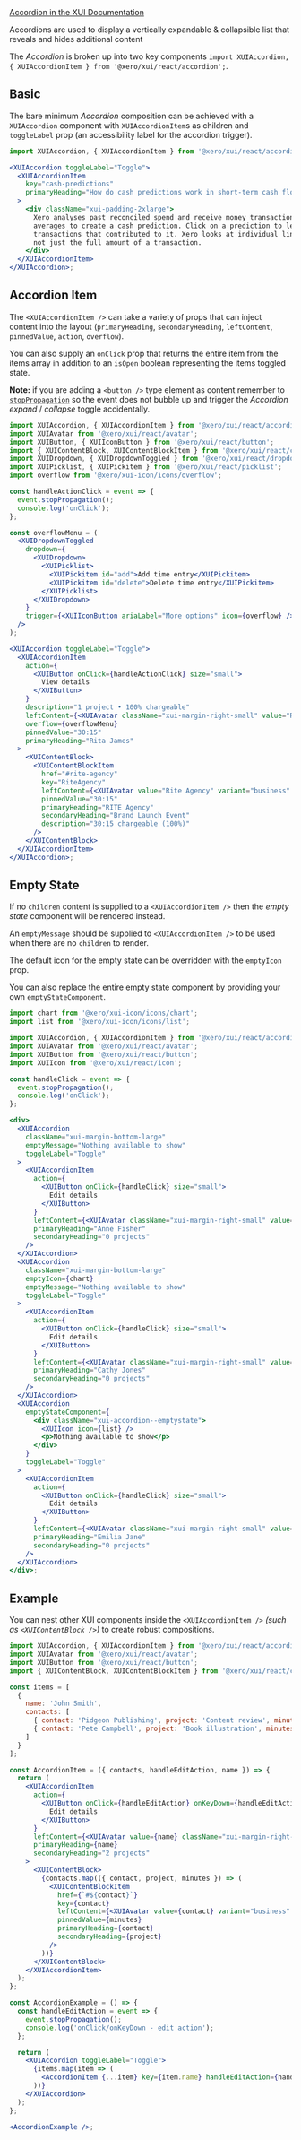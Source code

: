 <div class="xui-margin-vertical">
    <a href="../section-components-displayingdata-accordion.html" isDocLink>Accordion in the XUI Documentation</a>
</div>

Accordions are used to display a vertically expandable & collapsible list that reveals and hides additional content

The _Accordion_ is broken up into two key components `import XUIAccordion, { XUIAccordionItem } from '@xero/xui/react/accordion';`.

## Basic

The bare minimum _Accordion_ composition can be achieved with a `XUIAccordion` component with `XUIAccordionItem`s as children and `toggleLabel` prop (an accessibility label for the accordion trigger).

```jsx harmony
import XUIAccordion, { XUIAccordionItem } from '@xero/xui/react/accordion';

<XUIAccordion toggleLabel="Toggle">
  <XUIAccordionItem
    key="cash-predictions"
    primaryHeading="How do cash predictions work in short-term cash flow?"
  >
    <div className="xui-padding-2xlarge">
      Xero analyses past reconciled spend and receive money transactions, looking for patterns and
      averages to create a cash prediction. Click on a prediction to learn more about the
      transactions that contributed to it. Xero looks at individual line items to make predictions,
      not just the full amount of a transaction.
    </div>
  </XUIAccordionItem>
</XUIAccordion>;
```

## Accordion Item

The `<XUIAccordionItem />` can take a variety of props that can inject content into the layout (`primaryHeading`, `secondaryHeading`, `leftContent`, `pinnedValue`, `action`, `overflow`).

You can also supply an `onClick` prop that returns the entire item from the items array in addition to an `isOpen` boolean representing the items toggled state.

**Note:** if you are adding a `<button />` type element as content remember to [`stopPropagation`](https://developer.mozilla.org/en-US/docs/Web/API/Event/stopPropagation) so the event does not bubble up and trigger the _Accordion_ _expand_ / _collapse_ toggle accidentally.

```jsx harmony
import XUIAccordion, { XUIAccordionItem } from '@xero/xui/react/accordion';
import XUIAvatar from '@xero/xui/react/avatar';
import XUIButton, { XUIIconButton } from '@xero/xui/react/button';
import { XUIContentBlock, XUIContentBlockItem } from '@xero/xui/react/contentblock';
import XUIDropdown, { XUIDropdownToggled } from '@xero/xui/react/dropdown';
import XUIPicklist, { XUIPickitem } from '@xero/xui/react/picklist';
import overflow from '@xero/xui-icon/icons/overflow';

const handleActionClick = event => {
  event.stopPropagation();
  console.log('onClick');
};

const overflowMenu = (
  <XUIDropdownToggled
    dropdown={
      <XUIDropdown>
        <XUIPicklist>
          <XUIPickitem id="add">Add time entry</XUIPickitem>
          <XUIPickitem id="delete">Delete time entry</XUIPickitem>
        </XUIPicklist>
      </XUIDropdown>
    }
    trigger={<XUIIconButton ariaLabel="More options" icon={overflow} />}
  />
);

<XUIAccordion toggleLabel="Toggle">
  <XUIAccordionItem
    action={
      <XUIButton onClick={handleActionClick} size="small">
        View details
      </XUIButton>
    }
    description="1 project • 100% chargeable"
    leftContent={<XUIAvatar className="xui-margin-right-small" value="Rita James" />}
    overflow={overflowMenu}
    pinnedValue="30:15"
    primaryHeading="Rita James"
  >
    <XUIContentBlock>
      <XUIContentBlockItem
        href="#rite-agency"
        key="RiteAgency"
        leftContent={<XUIAvatar value="Rite Agency" variant="business" />}
        pinnedValue="30:15"
        primaryHeading="RITE Agency"
        secondaryHeading="Brand Launch Event"
        description="30:15 chargeable (100%)"
      />
    </XUIContentBlock>
  </XUIAccordionItem>
</XUIAccordion>;
```

## Empty State

If no `children` content is supplied to a `<XUIAccordionItem />` then the _empty state_ component will be rendered instead.

An `emptyMessage` should be supplied to `<XUIAccordionItem />` to be used when there are no `children` to render.

The default icon for the empty state can be overridden with the `emptyIcon` prop.

You can also replace the entire empty state component by providing your own `emptyStateComponent`.

```jsx harmony
import chart from '@xero/xui-icon/icons/chart';
import list from '@xero/xui-icon/icons/list';

import XUIAccordion, { XUIAccordionItem } from '@xero/xui/react/accordion';
import XUIAvatar from '@xero/xui/react/avatar';
import XUIButton from '@xero/xui/react/button';
import XUIIcon from '@xero/xui/react/icon';

const handleClick = event => {
  event.stopPropagation();
  console.log('onClick');
};

<div>
  <XUIAccordion
    className="xui-margin-bottom-large"
    emptyMessage="Nothing available to show"
    toggleLabel="Toggle"
  >
    <XUIAccordionItem
      action={
        <XUIButton onClick={handleClick} size="small">
          Edit details
        </XUIButton>
      }
      leftContent={<XUIAvatar className="xui-margin-right-small" value="Anne Fisher" />}
      primaryHeading="Anne Fisher"
      secondaryHeading="0 projects"
    />
  </XUIAccordion>
  <XUIAccordion
    className="xui-margin-bottom-large"
    emptyIcon={chart}
    emptyMessage="Nothing available to show"
    toggleLabel="Toggle"
  >
    <XUIAccordionItem
      action={
        <XUIButton onClick={handleClick} size="small">
          Edit details
        </XUIButton>
      }
      leftContent={<XUIAvatar className="xui-margin-right-small" value="Cathy Jones" />}
      primaryHeading="Cathy Jones"
      secondaryHeading="0 projects"
    />
  </XUIAccordion>
  <XUIAccordion
    emptyStateComponent={
      <div className="xui-accordion--emptystate">
        <XUIIcon icon={list} />
        <p>Nothing available to show</p>
      </div>
    }
    toggleLabel="Toggle"
  >
    <XUIAccordionItem
      action={
        <XUIButton onClick={handleClick} size="small">
          Edit details
        </XUIButton>
      }
      leftContent={<XUIAvatar className="xui-margin-right-small" value="Emilia Jane" />}
      primaryHeading="Emilia Jane"
      secondaryHeading="0 projects"
    />
  </XUIAccordion>
</div>;
```

## Example

You can nest other XUI components inside the `<XUIAccordionItem />` _(such as `<XUIContentBlock />`)_ to create robust compositions.

```jsx harmony
import XUIAccordion, { XUIAccordionItem } from '@xero/xui/react/accordion';
import XUIAvatar from '@xero/xui/react/avatar';
import XUIButton from '@xero/xui/react/button';
import { XUIContentBlock, XUIContentBlockItem } from '@xero/xui/react/contentblock';

const items = [
  {
    name: 'John Smith',
    contacts: [
      { contact: 'Pidgeon Publishing', project: 'Content review', minutes: '00:30' },
      { contact: 'Pete Campbell', project: 'Book illustration', minutes: '20:00' }
    ]
  }
];

const AccordionItem = ({ contacts, handleEditAction, name }) => {
  return (
    <XUIAccordionItem
      action={
        <XUIButton onClick={handleEditAction} onKeyDown={handleEditAction} size="small">
          Edit details
        </XUIButton>
      }
      leftContent={<XUIAvatar value={name} className="xui-margin-right-small" />}
      primaryHeading={name}
      secondaryHeading="2 projects"
    >
      <XUIContentBlock>
        {contacts.map(({ contact, project, minutes }) => (
          <XUIContentBlockItem
            href={`#${contact}`}
            key={contact}
            leftContent={<XUIAvatar value={contact} variant="business" />}
            pinnedValue={minutes}
            primaryHeading={contact}
            secondaryHeading={project}
          />
        ))}
      </XUIContentBlock>
    </XUIAccordionItem>
  );
};

const AccordionExample = () => {
  const handleEditAction = event => {
    event.stopPropagation();
    console.log('onClick/onKeyDown - edit action');
  };

  return (
    <XUIAccordion toggleLabel="Toggle">
      {items.map(item => (
        <AccordionItem {...item} key={item.name} handleEditAction={handleEditAction} />
      ))}
    </XUIAccordion>
  );
};

<AccordionExample />;
```

